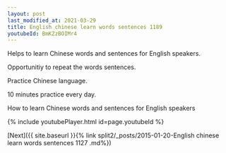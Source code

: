```yaml
---
layout: post
last_modified_at: 2021-03-29
title: English chinese learn words sentences 1189 
youtubeId: BmKZzBOIMr4
---
```

 
 
Helps to learn Chinese words and sentences for English speakers.

Opportunitiy to repeat the words sentences. 

Practice Chinese language. 
 
10 minutes practice every day. 
 
How to learn Chinese words and sentences for English speakers 
 
{% include youtubePlayer.html id=page.youtubeId %}
 
 
[Next]({{ site.baseurl }}{% link  split2/_posts/2015-01-20-English chinese learn words sentences 1127 .md%})
 
